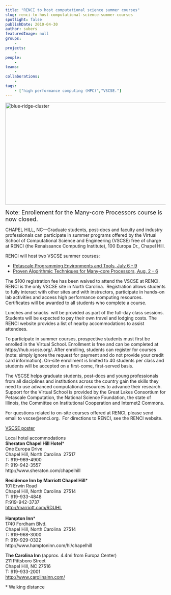 ```yaml
---
title: "RENCI to host computational science summer courses"
slug: renci-to-host-computational-science-summer-courses
spotlight: false
publishDate: 2010-04-30
author: subers
featuredImage: null
groups:
    - 
projects:
    - 
people:
    - 
teams: 
    - 
collaborations:
    - 
tags:
    - ["high performance computing (HPC)","VSCSE."]
---
```

<p><img class="alignnone size-full wp-image-4978" title="blue-ridge-cluster" src="http://www.renci.org/wp-content/uploads/2010/04/blue-ridge-cluster.jpg" alt="blue-ridge-cluster" width="630" height="320" /></p>

<p><span style="font-size: large;">Note: Enrollement for the Many-core Processors course is now closed.</span></p>

<p>CHAPEL HILL, NC—Graduate students, post-docs and faculty and industry professionals can participate in summer programs offered by the Virtual School of Computational Science and Engineering (VSCSE) free of charge at RENCI (the Renaissance Computing Institute), 100 Europa Dr., Chapel Hill. <!--more--></p>

<p>RENCI will host two VSCSE summer courses:</p>

<ul>
	<li><a href="http://www.vscse.org/summerschool/2010/petascale.html" target="_blank">Petascale Programming Environments and Tools, July 6 - 9</a></li>
	<li><a href="http://www.vscse.org/summerschool/2010/manycore.html" target="_blank">Proven Algorithmic Techniques for Many-core Processors, Aug. 2 - 6</a></li>
</ul>

<p>The $100 registration fee has been waived to attend the VSCSE at RENCI. RENCI is the only VSCSE site in North Carolina.  Registration allows students to fully interact with other sites and with instructors, participate in hands-on lab activities and access high performance computing resources. Certificates will be awarded to all students who complete a course.</p>

<p>Lunches and snacks  will be provided as part of the full-day class sessions. Students will be expected to pay their own travel and lodging costs. The RENCI website provides a list of nearby accommodations to assist attendees.</p>

<p>To participate in summer courses, prospective students must first be enrolled in the Virtual School. Enrollment is free and can be completed at https://hub.vscse.org/. After enrolling, students can register for courses (note: simply ignore the request for payment and do not provide your credit card information). On-site enrollment is limited to 40 students per class and students will be accepted on a first-come, first-served basis.</p>

<p>The VSCSE helps graduate students, post-docs and young professionals from all disciplines and institutions across the country gain the skills they need to use advanced computational resources to advance their research. Support for the Virtual School is provided by the Great Lakes Consortium for Petascale Computation, the National Science Foundation, the state of Illinois, the Committee on Institutional Cooperation and Internet2 Commons.</p>

<p>For questions related to on-site courses offered at RENCI, please send email to vscse@renci.org.  For directions to RENCI, see the RENCI website.</p>

<p><a href="http://www.renci.org/wp-content/uploads/2010/04/VSCSE-2010-Flyer.pdf">VSCSE poster</a></p>

<p><span class="head2">Local hotel accommodations</span><br />
 <strong>Sheraton Chapel Hill Hotel</strong>*<br />
 One Europa Drive<br />
 Chapel Hill, North Carolina  27517<br />
 T: 919-969-4900<br />
 F: 919-942-3557<br />
 http://www.sheraton.com/chapelhill</p>

<p><strong>Residence Inn by Marriott Chapel Hill</strong>*<br />
 101 Erwin Road<br />
 Chapel Hill, North Carolina  27514<br />
 T: 919-933-4848<br />
 F:919-942-3737<br />
 <a href="http://marriott.com/RDUHL" target="_blank">http://marriott.com/RDUHL</a><br />
 <strong><br />
 Hampton Inn</strong>*<br />
 1740 Fordham Blvd.<br />
 Chapel Hill, North Carolina  27514<br />
 T: 919-968-3000<br />
 F: 919-929-0322<br />
 http://www.hamptoninn.com/hi/chapelhill</p>

<p><strong>The Carolina Inn </strong>(approx. 4.4mi from Europa Center)<br />
 211 Pittsboro Street<br />
 Chapel Hill, NC 27516<br />
 T: 919-933-2001<br />
 <a href="http://www.carolinainn.com/" target="_blank">http://www.carolinainn.com/</a></p>

<p>* Walking distance</p>
